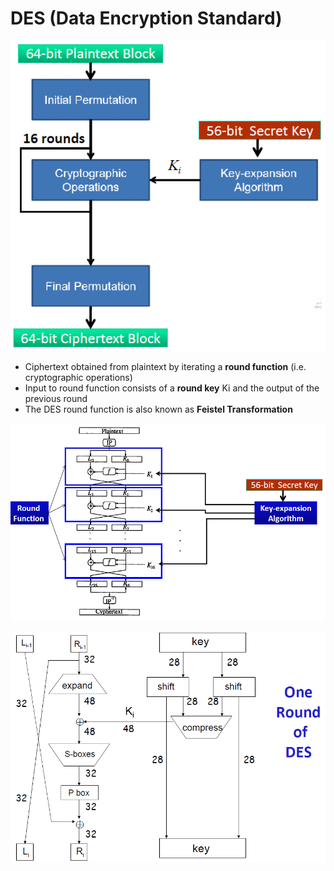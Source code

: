 # DES \(Data Encryption Standard\)

![](../../.gitbook/assets/image%20%284%29.png)

* Ciphertext obtained from plaintext by iterating a **round function** \(i.e. cryptographic operations\) 
* Input to round function consists of a **round key** Ki and the output of the previous round 
* The DES round function is also known as **Feistel Transformation**



![](../../.gitbook/assets/image%20%2852%29.png)

![](../../.gitbook/assets/image%20%2851%29.png)

